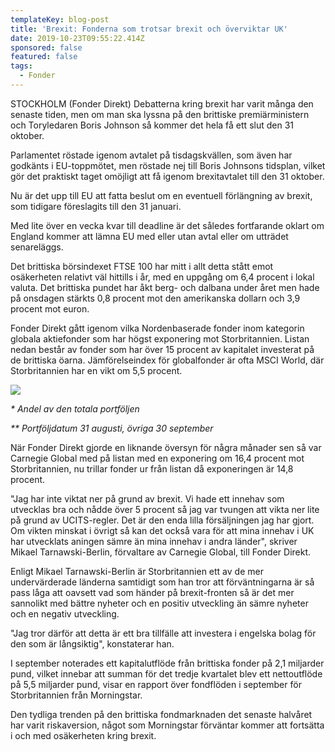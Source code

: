 ```yaml
---
templateKey: blog-post
title: 'Brexit: Fonderna som trotsar brexit och överviktar UK'
date: 2019-10-23T09:55:22.414Z
sponsored: false
featured: false
tags:
  - Fonder
---
```

STOCKHOLM (Fonder Direkt) Debatterna kring brexit har varit många den senaste tiden, men om man ska lyssna på den brittiske premiärministern och Toryledaren Boris Johnson så kommer det hela få ett slut den 31 oktober.

Parlamentet röstade igenom avtalet på tisdagskvällen, som även har godkänts i EU-toppmötet, men röstade nej till Boris Johnsons tidsplan, vilket gör det praktiskt taget omöjligt att få igenom brexitavtalet till den 31 oktober.

Nu är det upp till EU att fatta beslut om en eventuell förlängning av brexit, som tidigare föreslagits till den 31 januari.

Med lite över en vecka kvar till deadline är det således fortfarande oklart om England kommer att lämna EU med eller utan avtal eller om utträdet senareläggs.

Det brittiska börsindexet FTSE 100 har mitt i allt detta stått emot osäkerheten relativt väl hittills i år, med en uppgång om 6,4 procent i lokal valuta. Det brittiska pundet har åkt berg- och dalbana under året men hade på onsdagen stärkts 0,8 procent mot den amerikanska dollarn och 3,9 procent mot euron.

Fonder Direkt gått igenom vilka Nordenbaserade fonder inom kategorin globala aktiefonder som har högst exponering mot Storbritannien. Listan nedan består av fonder som har över 15 procent av kapitalet investerat på de brittiska öarna. Jämförelseindex för globalfonder är ofta MSCI World, där Storbritannien har en vikt om 5,5 procent.

![](/img/brexit.png)

_\* Andel av den totala portföljen_

_\*\* Portföljdatum 31 augusti, övriga 30 september_

När Fonder Direkt gjorde en liknande översyn för några månader sen så var Carnegie Global med på listan med en exponering om 16,4 procent mot Storbritannien, nu trillar fonder ur från listan då exponeringen är 14,8 procent.

"Jag har inte viktat ner på grund av brexit. Vi hade ett innehav som utvecklas bra och nådde över 5 procent så jag var tvungen att vikta ner lite på grund av UCITS-regler. Det är den enda lilla försäljningen jag har gjort. Om vikten minskat i övrigt så kan det också vara för att mina innehav i UK har utvecklats aningen sämre än mina innehav i andra länder", skriver Mikael Tarnawski-Berlin, förvaltare av Carnegie Global, till Fonder Direkt.

Enligt Mikael Tarnawski-Berlin är Storbritannien ett av de mer undervärderade länderna samtidigt som han tror att förväntningarna är så pass låga att oavsett vad som händer på brexit-fronten så är det mer sannolikt med bättre nyheter och en positiv utveckling än sämre nyheter och en negativ utveckling.

"Jag tror därför att detta är ett bra tillfälle att investera i engelska bolag för den som är långsiktig", konstaterar han.

I september noterades ett kapitalutflöde från brittiska fonder på 2,1 miljarder pund, vilket innebar att summan för det tredje kvartalet blev ett nettoutflöde på 5,5 miljarder pund, visar en rapport över fondflöden i september för Storbritannien från Morningstar.

Den tydliga trenden på den brittiska fondmarknaden det senaste halvåret har varit riskaversion, något som Morningstar förväntar kommer att fortsätta i och med osäkerheten kring brexit.
